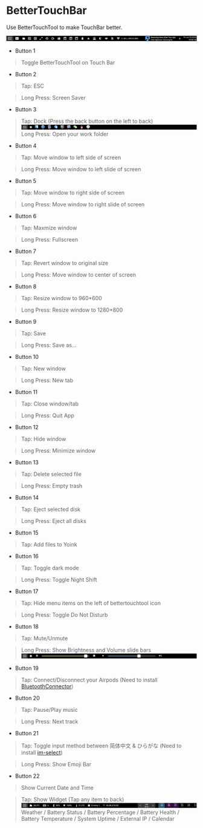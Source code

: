 # BetterTouchBar
Use BetterTouchTool to make TouchBar better.

![p1](Main.png)

- Button 1
> Toggle BetterTouchTool on Touch Bar

- Button 2
> Tap: ESC

> Long Press: Screen Saver

- Button 3
> Tap: Dock (Press the back button on the left to back)
![p2](Dock.png)
> Long Press: Open your work folder

- Button 4
> Tap: Move window to left side of screen

> Long Press: Move window to left slide of screen

- Button 5
> Tap: Move window to right side of screen

> Long Press: Move window to right slide of screen

- Button 6
> Tap: Maxmize window

> Long Press: Fullscreen

- Button 7
> Tap: Revert window to original size 

> Long Press: Move window to center of screen

- Button 8
> Tap: Resize window to 960*600

> Long Press: Resize window to 1280*800

- Button 9
> Tap: Save

> Long Press: Save as...

- Button 10
> Tap: New window

> Long Press: New tab

- Button 11
> Tap: Close window/tab

> Long Press: Quit App

- Button 12
> Tap: Hide window

> Long Press: Minimize window

- Button 13
> Tap: Delete selected file

> Long Press: Empty trash

- Button 14
> Tap: Eject selected disk

> Long Press: Eject all disks

- Button 15
> Tap: Add files to Yoink

- Button 16
> Tap: Toggle dark mode

> Long Press: Toggle Night Shift

- Button 17
> Tap: Hide menu items on the left of bettertouchtool icon

> Long Press: Toggle Do Not Disturb

- Button 18
> Tap: Mute/Unmute

> Long Press: Show Brightness and Volume slide bars
![p3](Slide.png)


- Button 19
> Tap: Connect/Disconnect your Airpods (Need to install [BluetoothConnector](https://github.com/lapfelix/BluetoothConnector))

- Button 20
> Tap: Pause/Play music

> Long Press: Next track

- Button 21
> Tap: Toggle input method between 简体中文 & ひらがな (Need to install [im-select](https://github.com/daipeihust/im-select))

> Long Press: Show Emoji Bar

- Button 22
> Show Current Date and Time

> Tap: Show Widget (Tap any item to back)
![p4](Widget.png)
Weather / Battery Status / Battery Percentage / Battery Health / Battery Temperature / System Uptime / External IP / Calendar

